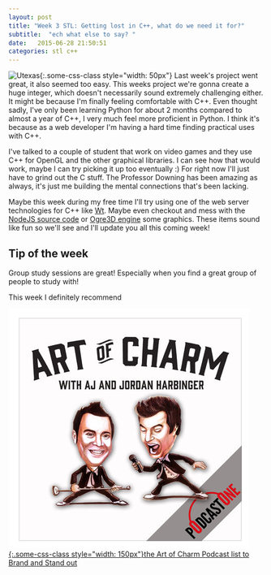 ```yaml
---
layout: post
title: "Week 3 STL: Getting lost in C++, what do we need it for?"
subtitle:  "ech what else to say? "
date:   2015-06-28 21:50:51
categories: stl c++ 
---
```


 ![Utexas](https://www.utexas.edu/sites/default/files/images/Trademarked_Silhouette2.jpg){:.some-css-class style="width: 50px"}
Last week's project went great, it also seemed too easy. This weeks project we're gonna create a huge integer, which doesn't necessarily sound extremely challenging either. It might be because I'm finally feeling comfortable with C++. Even thought sadly, I've only been learning Python for about 2 months compared to almost a year of C++, I very much feel more proficient in Python. I think it's because as a web developer I'm having a hard time finding practical uses with C++. 

I've talked to a couple of student that work on video games and they use C++ for OpenGL and the other graphical libraries. I can see how that would work, maybe I can try picking it up too eventually :) For right now I'll just have to grind out the C stuff. The Professor Downing has been amazing as always, it's just me building the mental connections that's been lacking. 

Maybe this week during my free time I'll try using one of the web server technologies for C++ like [Wt][wt]. Maybe even checkout and mess with the [NodeJS source code][node] or [Ogre3D engine][ogre] some graphics. These items sound like fun so we'll see and I'll update you all this coming week! 


## Tip of the week
Group study sessions are great! Especially when you find a great group of people to study with! 
  
This week I definitely recommend  

[![](/static/ArtofCharm.png){:.some-css-class style="width: 150px"}the Art of Charm Podcast list to Brand and Stand out][art]



[sphere]: http://www.spoj.com/problems/PFDEP/
[art]:https://itunes.apple.com/us/podcast/419-dorie-clark-brand-stand/id212382281?i=345528538&mt=2
[wt]:http://www.webtoolkit.eu/wt
[node]:https://github.com/joyent/node/tree/master/src
[ogre]:http://www.ogre3d.org